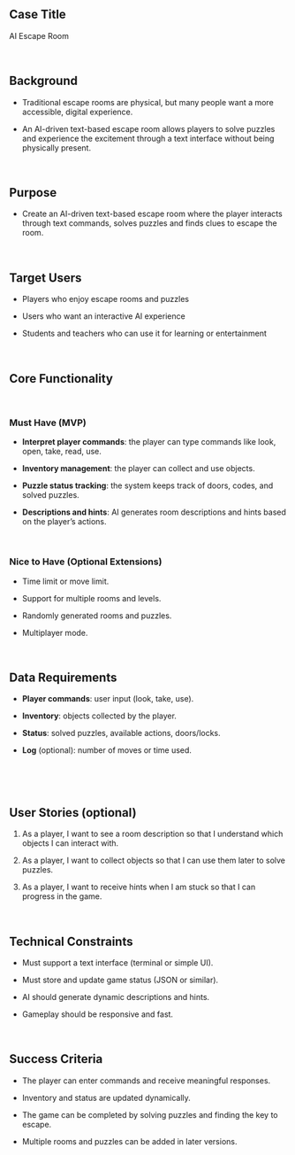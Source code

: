 ## Case Title  

AI Escape Room  

  

## Background  

- Traditional escape rooms are physical, but many people want a more accessible, digital experience.    

- An AI-driven text-based escape room allows players to solve puzzles and experience the excitement through a text interface without being physically present.  

  

## Purpose  

- Create an AI-driven text-based escape room where the player interacts through text commands, solves puzzles and finds clues to escape the room.    

  

## Target Users  

- Players who enjoy escape rooms and puzzles   

- Users who want an interactive AI experience   

- Students and teachers who can use it for learning or entertainment  

  

## Core Functionality  

  

### Must Have (MVP)  

- **Interpret player commands**: the player can type commands like look, open, take, read, use.  

- **Inventory management**: the player can collect and use objects.  

- **Puzzle status tracking**: the system keeps track of doors, codes, and solved puzzles.  

- **Descriptions and hints**: AI generates room descriptions and hints based on the player’s actions.  

  

### Nice to Have (Optional Extensions)  

- Time limit or move limit.   

- Support for multiple rooms and levels.   

- Randomly generated rooms and puzzles.   

- Multiplayer mode.  

  

## Data Requirements  

- **Player commands**: user input (look, take, use).  

- **Inventory**: objects collected by the player.  

- **Status**: solved puzzles, available actions, doors/locks.  

- **Log** (optional): number of moves or time used.  

  

  

## User Stories (optional)  

1. As a player, I want to see a room description so that I understand which objects I can interact with.   

2. As a player, I want to collect objects so that I can use them later to solve puzzles.   

3. As a player, I want to receive hints when I am stuck so that I can progress in the game.  

  

## Technical Constraints  

- Must support a text interface (terminal or simple UI).   

- Must store and update game status (JSON or similar).   

- AI should generate dynamic descriptions and hints.   

- Gameplay should be responsive and fast.  

  

## Success Criteria  

- The player can enter commands and receive meaningful responses.   

- Inventory and status are updated dynamically.   

- The game can be completed by solving puzzles and finding the key to escape.   

- Multiple rooms and puzzles can be added in later versions.  

 